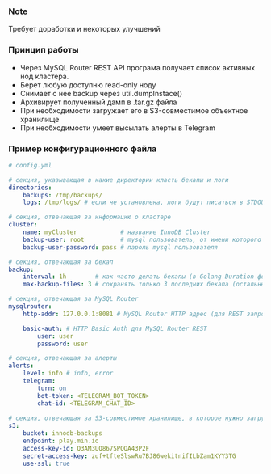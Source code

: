 ### Note
Требует доработки и некоторых улучшений
### Принцип работы
- Через MySQL Router REST API програма получает список активных нод кластера.
- Берет любую доступню read-only ноду
- Снимает с нее backup через util.dumpInstace()
- Архивирует полученный дамп в .tar.gz файла
- При необходимости загружает его в S3-совместимое объектное хранилище
- При необходимости умеет высылать алерты в Telegram
### Пример конфигурационного файла
```yaml
# config.yml

# секция, указывающая в какие директории класть бекапы и логи
directories:
    backups: /tmp/backups/
    logs: /tmp/logs/ # если не установлена, логи будут писаться в STDOUT

# секция, отвечающая за информацию о кластере 
cluster:
    name: myCluster            # название InnoDB Cluster
    backup-user: root          # mysql пользователь, от имени которого будет выполняться бекап 
    backup-user-password: pass # пароль mysql пользователя

# секция, отвечающая за бекап
backup:
    interval: 1h        # как часто делать бекапы (в Golang Duration формате: 15s, 15m, 24h и т. д.)
    max-backup-files: 3 # сохранять только 3 последних бекапа (остальные будут удалены)

# секция, отвечающая за MySQL Router
mysqlrouter:
    http-addr: 127.0.0.1:8081 # MySQL Router HTTP адрес (для REST запросов)

    basic-auth: # HTTP Basic Auth для MySQL Router REST
        user: user
        password: user

# секция, отвечающая за алерты
alerts:
    level: info # info, error
    telegram:
        turn: on
        bot-token: <TELEGRAM_BOT_TOKEN>
        chat-id: <TELEGRAM_CHAT_ID>
        
# секция, отвечающая за S3-совместимое хранилище, в которое нужно загружать бекапы
s3:
    bucket: innodb-backups
    endpoint: play.min.io
    access-key-id: Q3AM3UQ867SPQQA43P2F
    secret-access-key: zuf+tfteSlswRu7BJ86wekitnifILbZam1KYY3TG
    use-ssl: true
```
